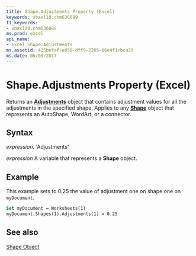 ```yaml
---
title: Shape.Adjustments Property (Excel)
keywords: vbaxl10.chm636089
f1_keywords:
- vbaxl10.chm636089
ms.prod: excel
api_name:
- Excel.Shape.Adjustments
ms.assetid: 425befaf-e058-dff9-2265-66e4f1cbca39
ms.date: 06/08/2017
---
```



# Shape.Adjustments Property (Excel)

Returns an  **[Adjustments](Excel.Adjustments.md)** object that contains adjustment values for all the adjustments in the specified shape. Applies to any **[Shape](Excel.Shape.md)** object that represents an AutoShape, WordArt, or a connector.


## Syntax

 _expression_. 'Adjustments'

 _expression_ A variable that represents a **Shape** object.


## Example

This example sets to 0.25 the value of adjustment one on shape one on  `myDocument`.


```vb
Set myDocument = Worksheets(1) 
myDocument.Shapes(1).Adjustments(1) = 0.25
```


## See also


[Shape Object](Excel.Shape.md)

